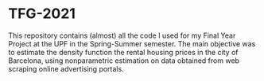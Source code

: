 # TFG-2021
This repository contains (almost) all the code I used for my Final Year Project at the UPF in the Spring-Summer semester. The main objective was to estimate the density function the rental housing prices in the city of Barcelona, using nonparametric estimation on data obtained from web scraping online advertising portals.
